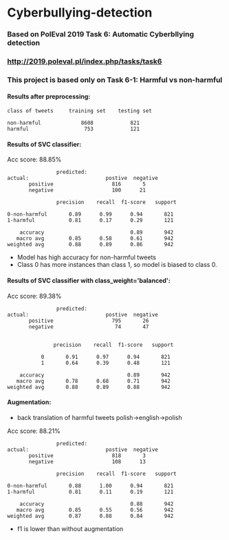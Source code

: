 # Cyberbullying-detection
### Based on PolEval 2019 Task 6: Automatic Cyberbllying detection

### http://2019.poleval.pl/index.php/tasks/task6

### This project is based only on Task 6-1: Harmful vs non-harmful

#### Results after preprocessing:
``` 
class of tweets     training set    testing set

non-harmful             8608            821
harmful                  753            121
```

#### Results of SVC classifier:
Acc score: 88.85%
```
                predicted: 
actual:                         postive  negative
       positive                   816       5
       negative                   100      21
```

```
                precision    recall  f1-score   support

0-non-harmful       0.89      0.99      0.94       821
1-harmful           0.81      0.17      0.29       121

    accuracy                            0.89       942
   macro avg        0.85      0.58      0.61       942
weighted avg        0.88      0.89      0.86       942
```
 - Model has high accuracy for non-harmful tweets <br>
 - Class 0 has more instances than class 1, so model is biased to class 0.

#### Results of SVC classifier with class_weight='balanced':
Acc score: 89.38%
```
                predicted: 
actual:                         postive  negative
       positive                   795       26
       negative                    74       47
       
```
```
               precision    recall  f1-score   support

           0       0.91      0.97      0.94       821
           1       0.64      0.39      0.48       121

    accuracy                           0.89       942
   macro avg       0.78      0.68      0.71       942
weighted avg       0.88      0.89      0.88       942
```


#### Augmentation:
- back translation of harmful tweets polish->english->polish

Acc score: 88.21%
```
                predicted: 
actual:                         postive  negative
       positive                   818       3
       negative                   108      13
```

```
                precision    recall  f1-score   support

0-non-harmful       0.88      1.00      0.94       821
1-harmful           0.81      0.11      0.19       121

    accuracy                            0.88       942
   macro avg        0.85      0.55      0.56       942
weighted avg        0.87      0.88      0.84       942
```
- f1 is lower than without augmentation


